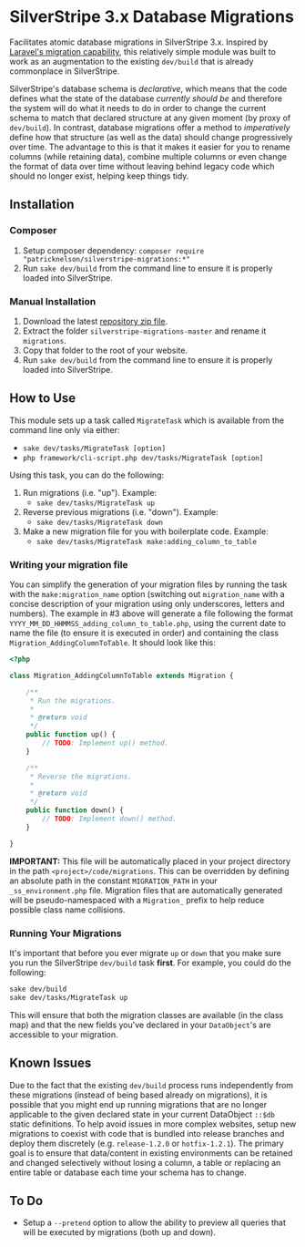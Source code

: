 # SilverStripe 3.x Database Migrations
Facilitates atomic database migrations in SilverStripe 3.x. Inspired by [Laravel's migration capability](http://laravel.com/docs/master/migrations), this relatively simple module was built to work as an augmentation to the existing `dev/build` that is already commonplace in SilverStripe. 

SilverStripe's database schema is *declarative*, which means that the code defines what the state of the database *currently should be* and therefore the system will do what it needs to do in order to change the current schema to match that declared structure at any given moment (by proxy of `dev/build`). In contrast, database migrations offer a method to *imperatively* define how that structure (as well as the data) should change progressively over time. The advantage to this is that it makes it easier for you to rename columns (while retaining data), combine multiple columns or even change the format of data over time without leaving behind legacy code which should no longer exist, helping keep things tidy.   

## Installation

### Composer 

1. Setup composer dependency: `composer require "patricknelson/silverstripe-migrations:*"`
2. Run `sake dev/build` from the command line to ensure it is properly loaded into SilverStripe.

### Manual Installation

1. Download the latest [repository zip file](https://github.com/patricknelson/silverstripe-migrations/archive/master.zip).
2. Extract the folder `silverstripe-migrations-master` and rename it `migrations`.
3. Copy that folder to the root of your website.
4. Run `sake dev/build` from the command line to ensure it is properly loaded into SilverStripe.



## How to Use

This module sets up a task called `MigrateTask` which is available from the command line only via either:

- `sake dev/tasks/MigrateTask [option]`
- `php framework/cli-script.php dev/tasks/MigrateTask [option]`

Using this task, you can do the following:

1. Run migrations (i.e. "up"). Example:
	- `sake dev/tasks/MigrateTask up`
2. Reverse previous migrations (i.e. "down"). Example:
	- `sake dev/tasks/MigrateTask down`
3. Make a new migration file for you with boilerplate code. Example:
	- `sake dev/tasks/MigrateTask make:adding_column_to_table`

### Writing your migration file

You can simplify the generation of your migration files by running the task with the `make:migration_name` option (switching out `migration_name` with a concise description of your migration using only underscores, letters and numbers). The example in #3 above will generate a file following the format `YYYY_MM_DD_HHMMSS_adding_column_to_table.php`, using the current date to name the file (to ensure it is executed in order) and containing the class `Migration_AddingColumnToTable`. It should look like this:

```php
<?php

class Migration_AddingColumnToTable extends Migration {

	/**
	 * Run the migrations.
	 *
	 * @return void
	 */
	public function up() {
		// TODO: Implement up() method.
	}

	/**
	 * Reverse the migrations.
	 *
	 * @return void
	 */
	public function down() {
		// TODO: Implement down() method.
	}

}
```

**IMPORTANT:** This file will be automatically placed in your project directory in the path `<project>/code/migrations`. This can be overridden by defining an absolute path in the constant `MIGRATION_PATH` in your `_ss_environment.php` file. Migration files that are automatically generated will be pseudo-namespaced with a `Migration_` prefix to help reduce possible class name collisions.


### Running Your Migrations

It's important that before you ever migrate `up` or `down` that you make sure you run the SilverStripe `dev/build` task **first**. For example, you could do the following:

```bash
sake dev/build
sake dev/tasks/MigrateTask up
```

This will ensure that both the migration classes are available (in the class map) and that the new fields you've declared in your `DataObject`'s are accessible to your migration.  


## Known Issues

Due to the fact that the existing `dev/build` process runs independently from these migrations (instead of being based already on migrations), it is possible that you might end up running migrations that are no longer applicable to the given declared state in your current DataObject `::$db` static definitions. To help avoid issues in more complex websites, setup new migrations to coexist with code that is bundled into release branches and deploy them discretely (e.g. `release-1.2.0` or `hotfix-1.2.1`). The primary goal is to ensure that data/content in existing environments can be retained and changed selectively without losing a column, a table or replacing an entire table or database each time your schema has to change.


## To Do

- Setup a `--pretend` option to allow the ability to preview all queries that will be executed by migrations (both up and down). 